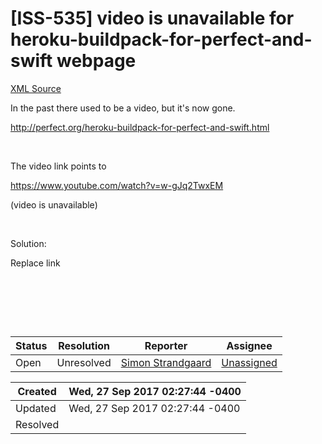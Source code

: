 # [ISS-535] video is unavailable for heroku-buildpack-for-perfect-and-swift webpage

[XML Source](../xml/ISS-535.xml)
<p><p>In the past there used to be a video, but it's now gone.</p>

<p><a href="http://perfect.org/heroku-buildpack-for-perfect-and-swift.html" class="external-link" rel="nofollow">http://perfect.org/heroku-buildpack-for-perfect-and-swift.html</a></p>

<p> </p>

<p>The video link points to</p>

<p><a href="https://www.youtube.com/watch?v=w-gJq2TwxEM" class="external-link" rel="nofollow">https://www.youtube.com/watch?v=w-gJq2TwxEM</a></p>

<p>(video is unavailable)</p>

<p> </p>

<p>Solution:</p>

<p>Replace link</p>

<p> </p>

<p> </p>

<p> </p></p>





Status|Resolution|Reporter|Assignee
------|----------|--------|--------
Open|Unresolved|[Simon Strandgaard](neoneye)|[Unassigned]($-1)





Created|Wed, 27 Sep 2017 02:27:44 -0400
-------|--------------
Updated|Wed, 27 Sep 2017 02:27:44 -0400
Resolved|




